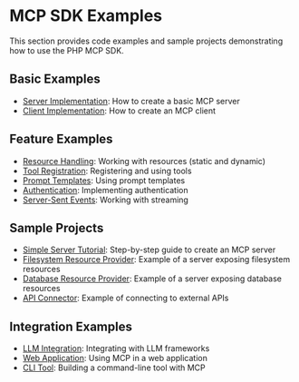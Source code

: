 # MCP SDK Examples

This section provides code examples and sample projects demonstrating how to use the PHP MCP SDK.

## Basic Examples

- [Server Implementation](server-implementation.md): How to create a basic MCP server
- [Client Implementation](client-implementation.md): How to create an MCP client

## Feature Examples

- [Resource Handling](resource-handling.md): Working with resources (static and dynamic)
- [Tool Registration](tool-registration.md): Registering and using tools
- [Prompt Templates](prompt-templates.md): Using prompt templates
- [Authentication](authentication.md): Implementing authentication
- [Server-Sent Events](sse-streaming.md): Working with streaming

## Sample Projects

- [Simple Server Tutorial](server-tutorial.md): Step-by-step guide to create an MCP server
- [Filesystem Resource Provider](filesystem-provider.md): Example of a server exposing filesystem resources
- [Database Resource Provider](database-provider.md): Example of a server exposing database resources
- [API Connector](api-connector.md): Example of connecting to external APIs

## Integration Examples

- [LLM Integration](llm-integration.md): Integrating with LLM frameworks
- [Web Application](web-application.md): Using MCP in a web application
- [CLI Tool](cli-tool.md): Building a command-line tool with MCP